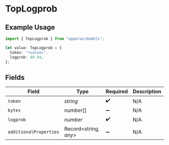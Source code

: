# TopLogprob

## Example Usage

```typescript
import { TopLogprob } from "opperai/models";

let value: TopLogprob = {
  token: "<value>",
  logprob: 88.94,
};
```

## Fields

| Field                  | Type                   | Required               | Description            |
| ---------------------- | ---------------------- | ---------------------- | ---------------------- |
| `token`                | *string*               | :heavy_check_mark:     | N/A                    |
| `bytes`                | *number*[]             | :heavy_minus_sign:     | N/A                    |
| `logprob`              | *number*               | :heavy_check_mark:     | N/A                    |
| `additionalProperties` | Record<string, *any*>  | :heavy_minus_sign:     | N/A                    |